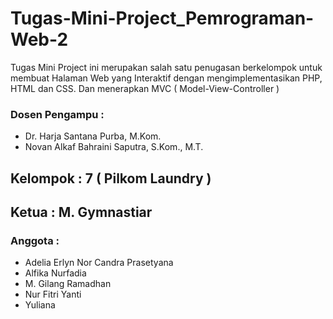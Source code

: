 # Tugas-Mini-Project_Pemrograman-Web-2
Tugas Mini Project ini merupakan salah satu penugasan berkelompok untuk membuat Halaman Web yang Interaktif dengan mengimplementasikan PHP, HTML dan CSS. Dan menerapkan MVC ( Model-View-Controller )

### Dosen Pengampu : 
- Dr. Harja Santana Purba, M.Kom.
- Novan Alkaf Bahraini Saputra, S.Kom., M.T.

## Kelompok : 7 ( Pilkom Laundry )
## Ketua : M. Gymnastiar
### Anggota :
- Adelia Erlyn Nor Candra Prasetyana
- Alfika Nurfadia
- M. Gilang Ramadhan
- Nur Fitri Yanti
- Yuliana

